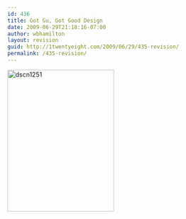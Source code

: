 ```yaml
---
id: 436
title: Got Gu, Got Good Design
date: 2009-06-29T21:18:16-07:00
author: wbhamilton
layout: revision
guid: http://1twentyeight.com/2009/06/29/435-revision/
permalink: /435-revision/
---
```

<img class="alignnone size-full wp-image-432" title="dscn1251" src="http://1twentyeight.com/wp-content/uploads/2009/06/dscn1251.jpg" alt="dscn1251" width="240" height="320" />